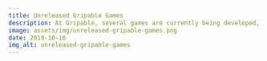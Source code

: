```yaml
---
title: Unreleased Gripable Games
description: At Gripable, several games are currently being developed, both 2D and 3D and both single and multiplayer. The goal of Gripable games is to help hand and cognitive rehabilitation by making it more fun and engaging! Games at Gripable are made in Unity and C#.
image: assets/img/unreleased-gripable-games.png
date: 2019-10-16
img_alt: unreleased-gripable-games
---
```

